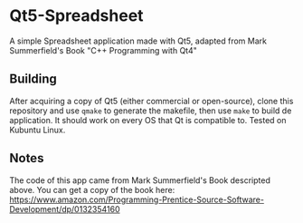 # Qt5-Spreadsheet
A simple Spreadsheet application made with Qt5, adapted from Mark Summerfield's Book "C++ Programming with Qt4" 

## Building
After acquiring a copy of Qt5 (either commercial or open-source), clone this repository and use `qmake` to generate the makefile, then use `make` to build de application. It should work on every OS that Qt is compatible to. Tested on Kubuntu Linux.

## Notes
The code of this app came from Mark Summerfield's Book descripted above. You can get a copy of the book here:
https://www.amazon.com/Programming-Prentice-Source-Software-Development/dp/0132354160
